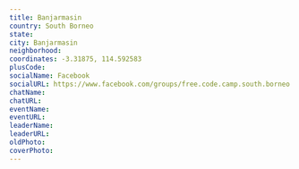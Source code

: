 ```yaml
---
title: Banjarmasin
country: South Borneo
state: 
city: Banjarmasin
neighborhood: 
coordinates: -3.31875, 114.592583
plusCode:
socialName: Facebook
socialURL: https://www.facebook.com/groups/free.code.camp.south.borneo
chatName:
chatURL:
eventName:
eventURL:
leaderName:
leaderURL:
oldPhoto: 
coverPhoto:
---
```

